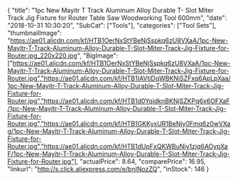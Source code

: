 {
	"title": "1pc New Mayitr T Track Aluminum Alloy Durable T- Slot Miter Track Jig Fixture for Router Table Saw Woodworking Tool 600mm",
	"date": "2018-10-31 10:30:20",
	"SubCat": ["Tools"],
	"categories": ["Tool Sets"],
	"thumbnailImage": "https://ae01.alicdn.com/kf/HTB1OerNxStYBeNjSspkq6zU8VXaA/1pc-New-Mayitr-T-Track-Aluminum-Alloy-Durable-T-Slot-Miter-Track-Jig-Fixture-for-Router.jpg_220x220.jpg",
	"BigImage": ["https://ae01.alicdn.com/kf/HTB1OerNxStYBeNjSspkq6zU8VXaA/1pc-New-Mayitr-T-Track-Aluminum-Alloy-Durable-T-Slot-Miter-Track-Jig-Fixture-for-Router.jpg","https://ae01.alicdn.com/kf/HTB1IAVtiDqWBKNjSZFxq6ApLpXaa/1pc-New-Mayitr-T-Track-Aluminum-Alloy-Durable-T-Slot-Miter-Track-Jig-Fixture-for-Router.jpg","https://ae01.alicdn.com/kf/HTB1d0YqidknBKNjSZKPq6x6OFXaF/1pc-New-Mayitr-T-Track-Aluminum-Alloy-Durable-T-Slot-Miter-Track-Jig-Fixture-for-Router.jpg","https://ae01.alicdn.com/kf/HTB1GKKyxUR1BeNjy0Fmq6z0wVXag/1pc-New-Mayitr-T-Track-Aluminum-Alloy-Durable-T-Slot-Miter-Track-Jig-Fixture-for-Router.jpg","https://ae01.alicdn.com/kf/HTB1dUpFxQKWBuNjy1zjq6AOypXaF/1pc-New-Mayitr-T-Track-Aluminum-Alloy-Durable-T-Slot-Miter-Track-Jig-Fixture-for-Router.jpg"],
	"actualPrice": 8.64,
	"comparePrice": 16.95,
	"linkurl": "http://s.click.aliexpress.com/e/bnINozZQ",
	"inStock": 146
}
